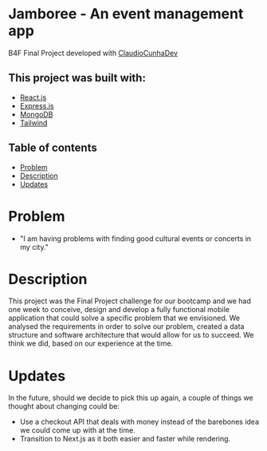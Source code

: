 # Jamboree - An event management app
B4F Final Project developed with [ClaudioCunhaDev](https://github.com/ClaudioCunhaDev)

## This project was built with:
- [React.js]()
- [Express.js]()
- [MongoDB](https://www.mongodb.com/)
- [Tailwind](https://tailwindcss.com/)

## Table of contents
- [Problem](#problem)
- [Description](#description)
- [Updates](#updates)

# Problem

- "I am having problems with finding good cultural events or concerts in my city."

# Description

This project was the Final Project challenge for our bootcamp and we had one week to conceive, design and develop a fully functional mobile application that could solve a specific problem that we envisioned. 
We analysed the requirements in order to solve our problem, created a data structure and software architecture that would allow for us to succeed.
We think we did, based on our experience at the time.

# Updates
In the future, should we decide to pick this up again, a couple of things we thought about changing could be:
- Use a checkout API that deals with money instead of the barebones idea we could come up with at the time.
- Transition to Next.js as it both easier and faster while rendering.

